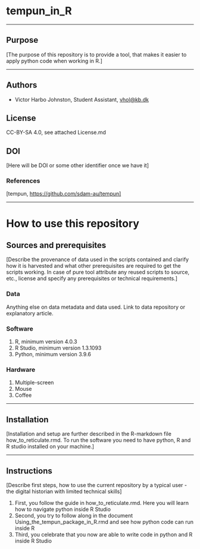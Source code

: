 # tempun_in_R

---

## Purpose
[The purpose of this repository is to provide a tool, that makes it easier to apply python code when working in R.]

---
## Authors
* Victor Harbo Johnston, Student Assistant, vhol@kb.dk

## License
CC-BY-SA 4.0, see attached License.md

## DOI
[Here will be DOI or some other identifier once we have it]

### References
[tempun, https://github.com/sdam-au/tempun]

---
# How to use this repository

## Sources and prerequisites
[Describe the provenance of data used in the scripts contained and clarify how it is harvested and what other prerequisites are required to get the scripts working. In case of pure tool attribute any reused scripts to source, etc., license and specify any prerequisites or technical requirements.]

### Data
Anything else on data metadata and data used. Link to data repository or explanatory article. 

### Software
1. R, minimum version 4.0.3
2. R Studio, minimum version 1.3.1093
3. Python, minimum version 3.9.6

### Hardware
1. Multiple-screen
1. Mouse
1. Coffee

---
## Installation
[Installation and setup are further described in the R-markdown file how_to_reticulate.rmd. To run the software you need to have python, R and R studio installed on your machine.]

---
## Instructions 
[Describe first steps, how to use the current repository by a typical user - the digital historian with limited technical skills]
1. First, you follow the guide in how_to_reticulate.rmd. Here you will learn how to navigate python inside R Studio
1. Second, you try to follow along in the document Using_the_tempun_package_in_R.rmd and see how python code can run inside R
1. Third, you celebrate that you now are able to write code in python and R inside R Studio





